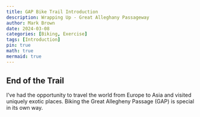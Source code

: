 ```yaml
---
title: GAP Bike Trail Introduction
description: Wrapping Up - Great Alleghany Passageway
author: Mark Brown
date: 2024-03-08
categories: [Biking, Exercise]
tags: [Introduction]
pin: true
math: true
mermaid: true
---
```


## End of the Trail

I’ve had the opportunity to travel the world from Europe to Asia and visited uniquely exotic places.  Biking the Great Allegheny Passage (GAP) is special in its own way. 